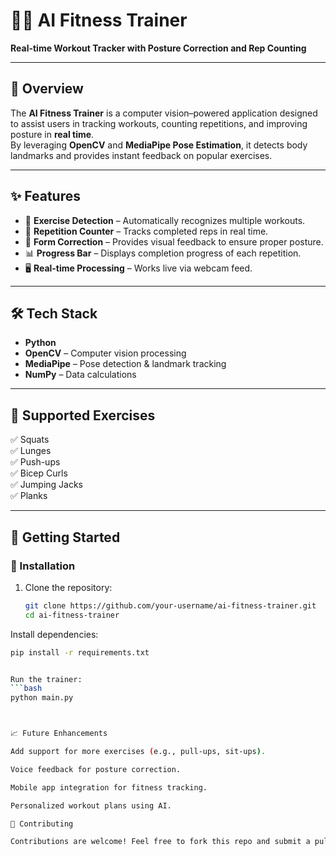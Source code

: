 # 🏋️‍♂️ AI Fitness Trainer  

**Real-time Workout Tracker with Posture Correction and Rep Counting**  

---

## 📌 Overview  
The **AI Fitness Trainer** is a computer vision–powered application designed to assist users in tracking workouts, counting repetitions, and improving posture in **real time**.  
By leveraging **OpenCV** and **MediaPipe Pose Estimation**, it detects body landmarks and provides instant feedback on popular exercises.  

---

## ✨ Features  
- 🎯 **Exercise Detection** – Automatically recognizes multiple workouts.  
- 🔢 **Repetition Counter** – Tracks completed reps in real time.  
- 📏 **Form Correction** – Provides visual feedback to ensure proper posture.  
- 📊 **Progress Bar** – Displays completion progress of each repetition.  
- 🖥 **Real-time Processing** – Works live via webcam feed.  

---

## 🛠 Tech Stack  
- **Python**  
- **OpenCV** – Computer vision processing  
- **MediaPipe** – Pose detection & landmark tracking  
- **NumPy** – Data calculations  

---

## 📌 Supported Exercises  
✅ Squats  
✅ Lunges  
✅ Push-ups  
✅ Bicep Curls  
✅ Jumping Jacks  
✅ Planks  

---

## 🚀 Getting Started  

### 🔧 Installation  
1. Clone the repository:  
   ```bash
   git clone https://github.com/your-username/ai-fitness-trainer.git
   cd ai-fitness-trainer

Install dependencies:
```bash
pip install -r requirements.txt


Run the trainer:
```bash
python main.py



📈 Future Enhancements

Add support for more exercises (e.g., pull-ups, sit-ups).

Voice feedback for posture correction.

Mobile app integration for fitness tracking.

Personalized workout plans using AI.

🤝 Contributing

Contributions are welcome! Feel free to fork this repo and submit a pull request.
